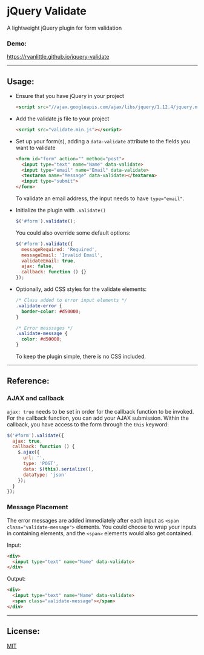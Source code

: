 # jQuery Validate

A lightweight jQuery plugin for form validation

### Demo:
https://ryanlittle.github.io/jquery-validate

---

## Usage:

- Ensure that you have jQuery in your project

  ```html
  <script src="//ajax.googleapis.com/ajax/libs/jquery/1.12.4/jquery.min.js"></script>
  ```

- Add the validate.js file to your project

  ```html
  <script src="validate.min.js"></script>
  ```

- Set up your form(s), adding a `data-validate` attribute to the fields you want to validate

  ```html
  <form id="form" action="" method="post">
    <input type="text" name="Name" data-validate>
    <input type="email" name="Email" data-validate>
    <textarea name="Message" data-validate></textarea>
    <input type="submit">
  </form>
  ```

  To validate an email address, the input needs to have `type="email"`.

- Initialize the plugin with `.validate()`

  ```javascript
  $('#form').validate();
  ```

  You could also override some default options:

  ```javascript
  $('#form').validate({
    messageRequired: 'Required',
    messageEmail: 'Invalid Email',
    validateEmail: true,
    ajax: false,
    callback: function () {}
  });
  ```

- Optionally, add CSS styles for the validate elements:

  ```css
  /* Class added to error input elements */
  .validate-error {
    border-color: #d50000;
  }

  /* Error messsages */
  .validate-message {
    color: #d50000;
  }
  ```

  To keep the plugin simple, there is no CSS included.

---

## Reference:

### AJAX and callback

`ajax: true` needs to be set in order for the callback function to be invoked. For the callback function, you can add your AJAX submission. Within the callback, you have access to the form through the `this` keyword:

```javascript
$('#form').validate({
  ajax: true,
  callback: function () {
    $.ajax({
      url: '', 
      type: 'POST',
      data: $(this).serialize(),
      dataType: 'json'
    });
  }
});
```

### Message Placement

The error messages are added immediately after each input as `<span class="validate-message">` elements. You could choose to wrap your inputs in containing elements, and the `<span>` elements would also get contained.

Input:
```html
<div>
  <input type="text" name="Name" data-validate>
</div>
```

Output:
```html
<div>
  <input type="text" name="Name" data-validate>
  <span class="validate-message"></span>
</div>
```

---

## License:

[MIT](http://opensource.org/licenses/MIT)